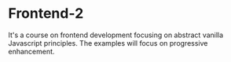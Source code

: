 # Frontend-2
It's a course on frontend development focusing on abstract vanilla Javascript principles. The examples will focus on progressive enhancement.
